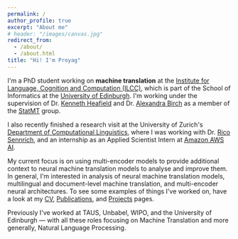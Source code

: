 ```yaml
---
permalink: /
author_profile: true
excerpt: "About me"
# header: "/images/canvas.jpg"
redirect_from: 
  - /about/
  - /about.html
title: "Hi! I'm Proyag"
---
```


I'm a PhD student working on **machine translation** at the [Institute for Language, Cognition and Computation (ILCC)](http://web.inf.ed.ac.uk/ilcc), which is part of the School of Informatics at the [University of Edinburgh](https://www.ed.ac.uk/). I'm working under the supervision of Dr. [Kenneth Heafield](https://kheafield.com/) and Dr. [Alexandra Birch](https://sites.google.com/view/alexandra-birch) as a member of the [StatMT](https://www.wiki.ed.ac.uk/display/statmt/People) group.

I also recently finished a research visit at the University of Zurich's [Department of Computational Linguistics](https://www.cl.uzh.ch/en/texttechnologies.html), where I was working with Dr. [Rico Sennrich](https://www.cl.uzh.ch/de/people/team/compling/sennrich.html), and an internship as an Applied Scientist Intern at [Amazon AWS AI](https://aws.amazon.com/ai/).

My current focus is on using multi-encoder models to provide additional context to neural machine translation models to analyse and improve them. In general, I'm interested in analysis of neural machine translation models, multilingual and document-level machine translation, and multi-encoder neural architectures. To see some examples of things I've worked on, have a look at my [CV](/cv), [Publications](/publications), and [Projects](/projects) pages.

Previously I've worked at TAUS, Unbabel, WIPO, and the University of Edinburgh — with all these roles focusing on Machine Translation and more generally, Natural Language Processing.
